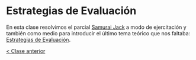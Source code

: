 # Estrategias de Evaluación

En esta clase resolvimos el parcial [Samurai Jack](https://github.com/pdep-mit/ejemplos-de-clase-haskell/tree/master/clase7) a modo de ejercitación y también como medio para introducir el último tema teórico que nos faltaba: [Estrategias de Evaluación](http://wiki.uqbar.org/wiki/articles/estrategias-de-evaluacion.html).

[< Clase anterior](https://github.com/pdep-mit/bitacora-de-clase/blob/master/clase-08.md)
